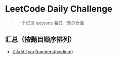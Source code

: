 # LeetCode Daily Challenge

> 一个记录 leetcode 每日一题的仓库



## 汇总（按题目顺序排列）

- [2.Add Two Numbers(medium)](./medium/2.md)

